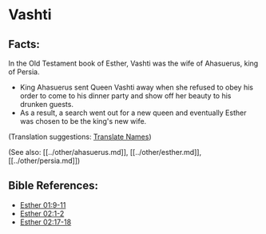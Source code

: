 # Vashti #

## Facts: ##

In the Old Testament book of Esther, Vashti was the wife of Ahasuerus, king of Persia.

* King Ahasuerus sent Queen Vashti away when she refused to obey his order to come to his dinner party and show off her beauty to his drunken guests.
* As a result, a search went out for a new queen and eventually Esther was chosen to be the king's new wife.

(Translation suggestions: [Translate Names](en/ta-vol1/translate/man/translate-names))

(See also: [[../other/ahasuerus.md]], [[../other/esther.md]], [[../other/persia.md]])

## Bible References: ##

* [Esther 01:9-11](en/tn/est/help/01/09)
* [Esther 02:1-2](en/tn/est/help/02/01)
* [Esther 02:17-18](en/tn/est/help/02/17)